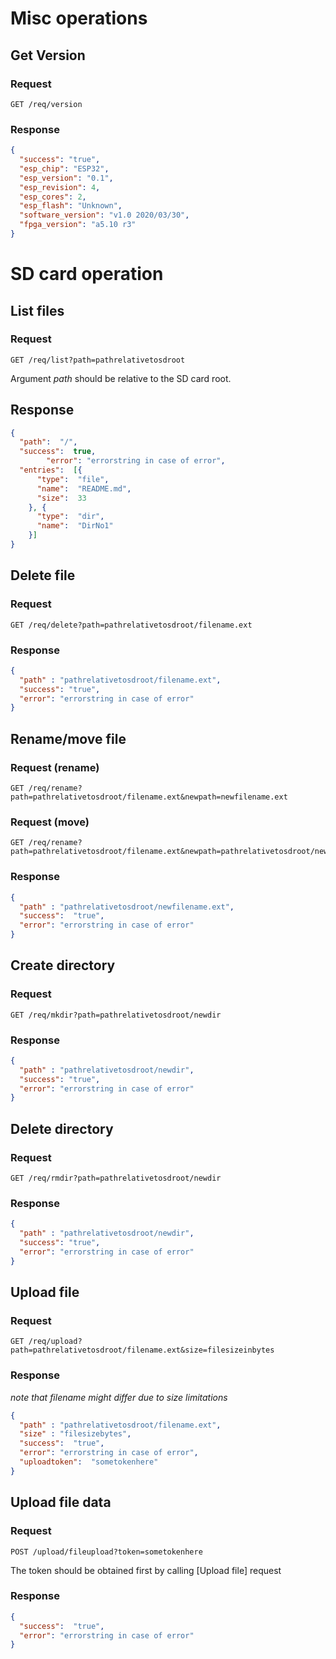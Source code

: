 # Misc operations
## Get Version
### Request
```http
GET /req/version
```

### Response

```json
{
  "success": "true",
  "esp_chip": "ESP32",
  "esp_version": "0.1",
  "esp_revision": 4,
  "esp_cores": 2,
  "esp_flash": "Unknown",
  "software_version": "v1.0 2020/03/30",
  "fpga_version": "a5.10 r3"
}
```
# SD card operation
## List files
### Request
```http
GET /req/list?path=pathrelativetosdroot
```
Argument _path_ should be relative to the SD card root.
## Response
```json
{
  "path":  "/",
  "success":  true,
        "error": "errorstring in case of error",
  "entries":  [{
      "type":  "file",
      "name":  "README.md",
      "size":  33
    }, {
      "type":  "dir",
      "name":  "DirNo1"
    }]
}
```
## Delete file
### Request
```http
GET /req/delete?path=pathrelativetosdroot/filename.ext
```

### Response
```json
{
  "path" : "pathrelativetosdroot/filename.ext",
  "success": "true",
  "error": "errorstring in case of error"
}
```

## Rename/move file
### Request (rename)
```http
GET /req/rename?path=pathrelativetosdroot/filename.ext&newpath=newfilename.ext
```
### Request (move)
```http
GET /req/rename?path=pathrelativetosdroot/filename.ext&newpath=pathrelativetosdroot/newfilename.ext
````
### Response
```json
{
  "path" : "pathrelativetosdroot/newfilename.ext",
  "success":  "true",
  "error": "errorstring in case of error"
}
```

## Create directory
### Request
```http
GET /req/mkdir?path=pathrelativetosdroot/newdir
```
### Response
```json
{
  "path" : "pathrelativetosdroot/newdir",
  "success": "true",
  "error": "errorstring in case of error"
}
```

## Delete directory
### Request
```
GET /req/rmdir?path=pathrelativetosdroot/newdir
```
### Response
```json
{
  "path" : "pathrelativetosdroot/newdir",
  "success": "true",
  "error": "errorstring in case of error"
}
```

## Upload file
### Request
```http
GET /req/upload?path=pathrelativetosdroot/filename.ext&size=filesizeinbytes
```

### Response
_note that filename might differ due to size limitations_
```json
{
  "path" : "pathrelativetosdroot/filename.ext",
  "size" : "filesizebytes",
  "success":  "true",
  "error": "errorstring in case of error",
  "uploadtoken":  "sometokenhere"
}
```

## Upload file data
### Request
```http
POST /upload/fileupload?token=sometokenhere
```
The token should be obtained first by calling [Upload file] request
### Response
```json
{
  "success":  "true",
  "error": "errorstring in case of error"
}
```

